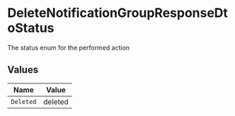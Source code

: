 # DeleteNotificationGroupResponseDtoStatus

The status enum for the performed action


## Values

| Name      | Value     |
| --------- | --------- |
| `Deleted` | deleted   |